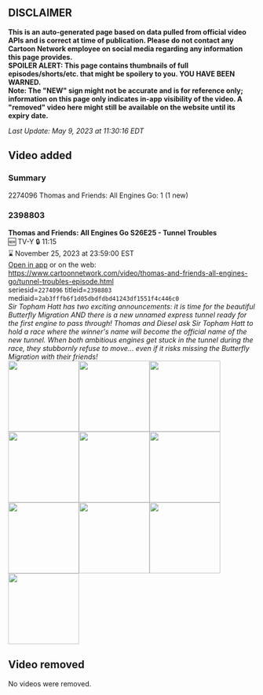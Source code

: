 ## DISCLAIMER
**This is an auto-generated page based on data pulled from official video APIs and is correct at time of publication. Please do not contact any Cartoon Network employee on social media regarding any information this page provides.**  
**SPOILER ALERT: This page contains thumbnails of full episodes/shorts/etc. that might be spoilery to you. YOU HAVE BEEN WARNED.**  
**Note: The "NEW" sign might not be accurate and is for reference only; information on this page only indicates in-app visibility of the video. A "removed" video here might still be available on the website until its expiry date.**  

_Last Update: May 9, 2023 at 11:30:16 EDT_
## Video added
### Summary
2274096 Thomas and Friends: All Engines Go: 1 (1 new)  
### 2398803
**Thomas and Friends: All Engines Go S26E25 - Tunnel Troubles**  
🆕 TV-Y 🔒 11:15  
⌛ November 25, 2023 at 23:59:00 EST  
[Open in app](https://cnvideo.sercomkc.org/redirector.html?type=cnapp&seriesid=1000000000093702&titleid=2398803&mediaid=2ab3fffb6f1d05dbdfdbd41243df1551f4c446c0) or on the web: https://www.cartoonnetwork.com/video/thomas-and-friends-all-engines-go/tunnel-troubles-episode.html  
seriesid=`2274096` titleid=`2398803` mediaid=`2ab3fffb6f1d05dbdfdbd41243df1551f4c446c0`  
_Sir Topham Hatt has two exciting announcements: it is time for the beautiful Butterfly Migration AND there is a new unnamed express tunnel ready for the first engine to pass through! Thomas and Diesel ask Sir Topham Hatt to hold a race where the winner's name will become the official name of the new tunnel. When both ambitious engines get stuck in the tunnel during the race, they stubbornly refuse to move... even if it risks missing the Butterfly Migration with their friends!_  
<a href="https://s3.amazonaws.com/cartoonorchestrator/2398803_001_1280x720.jpg"><img src="https://s3.amazonaws.com/cartoonorchestrator/2398803_001_640x360.jpg" height="144px" /></a><a href="https://s3.amazonaws.com/cartoonorchestrator/2398803_002_1280x720.jpg"><img src="https://s3.amazonaws.com/cartoonorchestrator/2398803_002_640x360.jpg" height="144px" /></a><a href="https://s3.amazonaws.com/cartoonorchestrator/2398803_003_1280x720.jpg"><img src="https://s3.amazonaws.com/cartoonorchestrator/2398803_003_640x360.jpg" height="144px" /></a><a href="https://s3.amazonaws.com/cartoonorchestrator/2398803_004_1280x720.jpg"><img src="https://s3.amazonaws.com/cartoonorchestrator/2398803_004_640x360.jpg" height="144px" /></a><a href="https://s3.amazonaws.com/cartoonorchestrator/2398803_005_1280x720.jpg"><img src="https://s3.amazonaws.com/cartoonorchestrator/2398803_005_640x360.jpg" height="144px" /></a><a href="https://s3.amazonaws.com/cartoonorchestrator/2398803_006_1280x720.jpg"><img src="https://s3.amazonaws.com/cartoonorchestrator/2398803_006_640x360.jpg" height="144px" /></a><a href="https://s3.amazonaws.com/cartoonorchestrator/2398803_007_1280x720.jpg"><img src="https://s3.amazonaws.com/cartoonorchestrator/2398803_007_640x360.jpg" height="144px" /></a><a href="https://s3.amazonaws.com/cartoonorchestrator/2398803_008_1280x720.jpg"><img src="https://s3.amazonaws.com/cartoonorchestrator/2398803_008_640x360.jpg" height="144px" /></a><a href="https://s3.amazonaws.com/cartoonorchestrator/2398803_009_1280x720.jpg"><img src="https://s3.amazonaws.com/cartoonorchestrator/2398803_009_640x360.jpg" height="144px" /></a><a href="https://s3.amazonaws.com/cartoonorchestrator/2398803_010_1280x720.jpg"><img src="https://s3.amazonaws.com/cartoonorchestrator/2398803_010_640x360.jpg" height="144px" /></a>
## Video removed
No videos were removed.  
